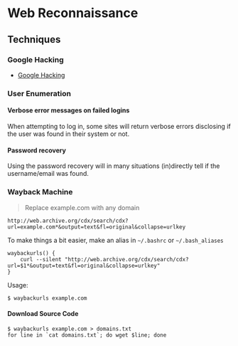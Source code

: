 # Web Reconnaissance

## Techniques

### Google Hacking

  * [Google Hacking](https://github.com/noobh4x/wiki/blob/master/recon/google-hacking.md)

### User Enumeration

#### Verbose error messages on failed logins

When attempting to log in, some sites will return verbose errors disclosing if the user was found in their system or not.

#### Password recovery

Using the password recovery will in many situations (in)directly tell if the username/email was found.

### Wayback Machine

> Replace example.com with any domain

`http://web.archive.org/cdx/search/cdx?url=example.com*&output=text&fl=original&collapse=urlkey`

To make things a bit easier, make an alias in `~/.bashrc` or `~/.bash_aliases`

```
waybackurls() {                                                                 
    curl --silent "http://web.archive.org/cdx/search/cdx?url=$1*&output=text&fl=original&collapse=urlkey"               
}
```

Usage:
```
$ waybackurls example.com
```

#### Download Source Code
```
$ waybackurls example.com > domains.txt
for line in `cat domains.txt`; do wget $line; done
```
